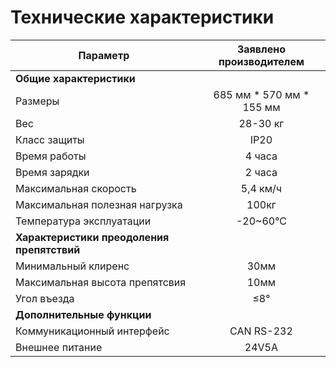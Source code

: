 # Технические характеристики

|Параметр|Заявлено производителем|
|--|:--:|
|**Общие характеристики**||
|Размеры|685 мм * 570 мм * 155 мм|
|Вес| 28-30 кг|
|Класс защиты|IP20|
|Время работы|4 часа|
|Время зарядки|2 часа|
|Максимальная скорость |5,4 км/ч|
|Максимальная полезная нагрузка|100кг|
|Температура эксплуатации|-20~60°C|
|**Характеристики преодоления препятствий**||
|Минимальный клиренс|30мм|
|Максимальная высота препятсвия|10мм|
|Угол въезда|≤8°|
|**Дополнительные функции**||
|Коммуникационный интерфейс|CAN RS-232|
|Внешнее питание|24V5A|

